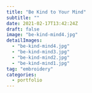 ```yaml
---
title: "Be Kind to Your Mind"
subtitle: ""
date: 2021-02-17T13:42:24Z
draft: false
image: "be-kind-mind4.jpg"
detailImages:
  - "be-kind-mind4.jpg"
  - "be-kind-mind3.jpg"
  - "be-kind-mind2.jpg"
  - "be-kind-mind1.jpg"
tag: "embroidery"
categories:
  - portfolio
---
```

